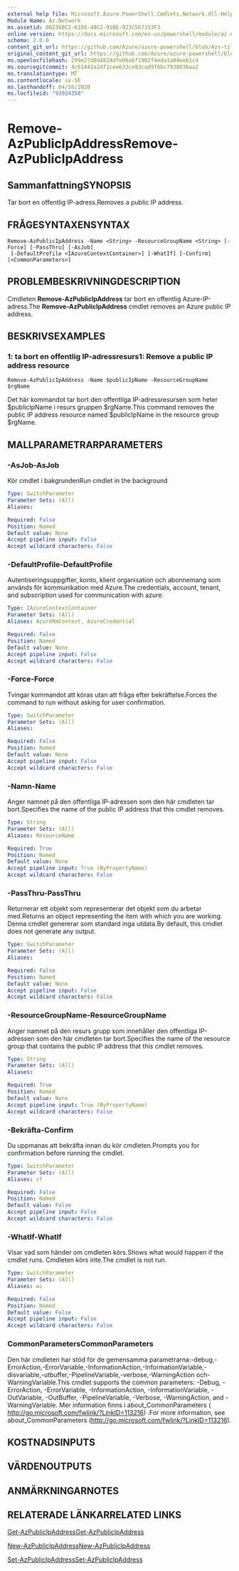 ```yaml
---
external help file: Microsoft.Azure.PowerShell.Cmdlets.Network.dll-Help.xml
Module Name: Az.Network
ms.assetid: 00236BC2-61D8-49C2-91BE-923C567153F3
online version: https://docs.microsoft.com/en-us/powershell/module/az.network/remove-azpublicipaddress
schema: 2.0.0
content_git_url: https://github.com/Azure/azure-powershell/blob/Azs-tzl/src/Network/Network/help/Remove-AzPublicIpAddress.md
original_content_git_url: https://github.com/Azure/azure-powershell/blob/Azs-tzl/src/Network/Network/help/Remove-AzPublicIpAddress.md
ms.openlocfilehash: 299e27d0d4824dfe06a6f1982f4eda1a04eeb1c4
ms.sourcegitcommit: 4c61442a2df1cee633ce93cad9f6bc793803baa2
ms.translationtype: MT
ms.contentlocale: sv-SE
ms.lasthandoff: 04/16/2020
ms.locfileid: "93924358"
---
```

# <span data-ttu-id="054ff-101">Remove-AzPublicIpAddress</span><span class="sxs-lookup"><span data-stu-id="054ff-101">Remove-AzPublicIpAddress</span></span>

## <span data-ttu-id="054ff-102">Sammanfattning</span><span class="sxs-lookup"><span data-stu-id="054ff-102">SYNOPSIS</span></span>
<span data-ttu-id="054ff-103">Tar bort en offentlig IP-adress.</span><span class="sxs-lookup"><span data-stu-id="054ff-103">Removes a public IP address.</span></span>

## <span data-ttu-id="054ff-104">FRÅGESYNTAXEN</span><span class="sxs-lookup"><span data-stu-id="054ff-104">SYNTAX</span></span>

```
Remove-AzPublicIpAddress -Name <String> -ResourceGroupName <String> [-Force] [-PassThru] [-AsJob]
 [-DefaultProfile <IAzureContextContainer>] [-WhatIf] [-Confirm] [<CommonParameters>]
```

## <span data-ttu-id="054ff-105">PROBLEMBESKRIVNING</span><span class="sxs-lookup"><span data-stu-id="054ff-105">DESCRIPTION</span></span>
<span data-ttu-id="054ff-106">Cmdleten **Remove-AzPublicIpAddress** tar bort en offentlig Azure-IP-adress.</span><span class="sxs-lookup"><span data-stu-id="054ff-106">The **Remove-AzPublicIpAddress** cmdlet removes an Azure public IP address.</span></span>

## <span data-ttu-id="054ff-107">BESKRIVS</span><span class="sxs-lookup"><span data-stu-id="054ff-107">EXAMPLES</span></span>

### <span data-ttu-id="054ff-108">1: ta bort en offentlig IP-adressresurs</span><span class="sxs-lookup"><span data-stu-id="054ff-108">1: Remove a public IP address resource</span></span>
```
Remove-AzPublicIpAddress -Name $publicIpName -ResourceGroupName $rgName
```

<span data-ttu-id="054ff-109">Det här kommandot tar bort den offentliga IP-adressresursen som heter $publicIpName i resurs gruppen $rgName.</span><span class="sxs-lookup"><span data-stu-id="054ff-109">This command removes the public IP address resource named $publicIpName in the resource group $rgName.</span></span>

## <span data-ttu-id="054ff-110">MALLPARAMETRAR</span><span class="sxs-lookup"><span data-stu-id="054ff-110">PARAMETERS</span></span>

### <span data-ttu-id="054ff-111">-AsJob</span><span class="sxs-lookup"><span data-stu-id="054ff-111">-AsJob</span></span>
<span data-ttu-id="054ff-112">Kör cmdlet i bakgrunden</span><span class="sxs-lookup"><span data-stu-id="054ff-112">Run cmdlet in the background</span></span>

```yaml
Type: SwitchParameter
Parameter Sets: (All)
Aliases: 

Required: False
Position: Named
Default value: None
Accept pipeline input: False
Accept wildcard characters: False
```

### <span data-ttu-id="054ff-113">-DefaultProfile</span><span class="sxs-lookup"><span data-stu-id="054ff-113">-DefaultProfile</span></span>
<span data-ttu-id="054ff-114">Autentiseringsuppgifter, konto, klient organisation och abonnemang som används för kommunikation med Azure.</span><span class="sxs-lookup"><span data-stu-id="054ff-114">The credentials, account, tenant, and subscription used for communication with azure.</span></span>

```yaml
Type: IAzureContextContainer
Parameter Sets: (All)
Aliases: AzureRmContext, AzureCredential

Required: False
Position: Named
Default value: None
Accept pipeline input: False
Accept wildcard characters: False
```

### <span data-ttu-id="054ff-115">-Force</span><span class="sxs-lookup"><span data-stu-id="054ff-115">-Force</span></span>
<span data-ttu-id="054ff-116">Tvingar kommandot att köras utan att fråga efter bekräftelse.</span><span class="sxs-lookup"><span data-stu-id="054ff-116">Forces the command to run without asking for user confirmation.</span></span>

```yaml
Type: SwitchParameter
Parameter Sets: (All)
Aliases: 

Required: False
Position: Named
Default value: None
Accept pipeline input: False
Accept wildcard characters: False
```

### <span data-ttu-id="054ff-117">-Namn</span><span class="sxs-lookup"><span data-stu-id="054ff-117">-Name</span></span>
<span data-ttu-id="054ff-118">Anger namnet på den offentliga IP-adressen som den här cmdleten tar bort.</span><span class="sxs-lookup"><span data-stu-id="054ff-118">Specifies the name of the public IP address that this cmdlet removes.</span></span>

```yaml
Type: String
Parameter Sets: (All)
Aliases: ResourceName

Required: True
Position: Named
Default value: None
Accept pipeline input: True (ByPropertyName)
Accept wildcard characters: False
```

### <span data-ttu-id="054ff-119">-PassThru</span><span class="sxs-lookup"><span data-stu-id="054ff-119">-PassThru</span></span>
<span data-ttu-id="054ff-120">Returnerar ett objekt som representerar det objekt som du arbetar med.</span><span class="sxs-lookup"><span data-stu-id="054ff-120">Returns an object representing the item with which you are working.</span></span>
<span data-ttu-id="054ff-121">Denna cmdlet genererar som standard inga utdata.</span><span class="sxs-lookup"><span data-stu-id="054ff-121">By default, this cmdlet does not generate any output.</span></span>

```yaml
Type: SwitchParameter
Parameter Sets: (All)
Aliases: 

Required: False
Position: Named
Default value: None
Accept pipeline input: False
Accept wildcard characters: False
```

### <span data-ttu-id="054ff-122">-ResourceGroupName</span><span class="sxs-lookup"><span data-stu-id="054ff-122">-ResourceGroupName</span></span>
<span data-ttu-id="054ff-123">Anger namnet på den resurs grupp som innehåller den offentliga IP-adressen som den här cmdleten tar bort.</span><span class="sxs-lookup"><span data-stu-id="054ff-123">Specifies the name of the resource group that contains the public IP address that this cmdlet removes.</span></span>

```yaml
Type: String
Parameter Sets: (All)
Aliases: 

Required: True
Position: Named
Default value: None
Accept pipeline input: True (ByPropertyName)
Accept wildcard characters: False
```

### <span data-ttu-id="054ff-124">-Bekräfta</span><span class="sxs-lookup"><span data-stu-id="054ff-124">-Confirm</span></span>
<span data-ttu-id="054ff-125">Du uppmanas att bekräfta innan du kör cmdleten.</span><span class="sxs-lookup"><span data-stu-id="054ff-125">Prompts you for confirmation before running the cmdlet.</span></span>

```yaml
Type: SwitchParameter
Parameter Sets: (All)
Aliases: cf

Required: False
Position: Named
Default value: False
Accept pipeline input: False
Accept wildcard characters: False
```

### <span data-ttu-id="054ff-126">-WhatIf</span><span class="sxs-lookup"><span data-stu-id="054ff-126">-WhatIf</span></span>
<span data-ttu-id="054ff-127">Visar vad som händer om cmdleten körs.</span><span class="sxs-lookup"><span data-stu-id="054ff-127">Shows what would happen if the cmdlet runs.</span></span>
<span data-ttu-id="054ff-128">Cmdleten körs inte.</span><span class="sxs-lookup"><span data-stu-id="054ff-128">The cmdlet is not run.</span></span>

```yaml
Type: SwitchParameter
Parameter Sets: (All)
Aliases: wi

Required: False
Position: Named
Default value: False
Accept pipeline input: False
Accept wildcard characters: False
```

### <span data-ttu-id="054ff-129">CommonParameters</span><span class="sxs-lookup"><span data-stu-id="054ff-129">CommonParameters</span></span>
<span data-ttu-id="054ff-130">Den här cmdleten har stöd för de gemensamma parametrarna:-debug,-ErrorAction,-ErrorVariable,-InformationAction,-InformationVariable,-disvariable,-utbuffer,-PipelineVariable,-verbose,-WarningAction och-WarningVariable.</span><span class="sxs-lookup"><span data-stu-id="054ff-130">This cmdlet supports the common parameters: -Debug, -ErrorAction, -ErrorVariable, -InformationAction, -InformationVariable, -OutVariable, -OutBuffer, -PipelineVariable, -Verbose, -WarningAction, and -WarningVariable.</span></span> <span data-ttu-id="054ff-131">Mer information finns i about_CommonParameters ( http://go.microsoft.com/fwlink/?LinkID=113216) .</span><span class="sxs-lookup"><span data-stu-id="054ff-131">For more information, see about_CommonParameters (http://go.microsoft.com/fwlink/?LinkID=113216).</span></span>

## <span data-ttu-id="054ff-132">KOSTNADS</span><span class="sxs-lookup"><span data-stu-id="054ff-132">INPUTS</span></span>

## <span data-ttu-id="054ff-133">VÄRDEN</span><span class="sxs-lookup"><span data-stu-id="054ff-133">OUTPUTS</span></span>

## <span data-ttu-id="054ff-134">ANMÄRKNINGAR</span><span class="sxs-lookup"><span data-stu-id="054ff-134">NOTES</span></span>

## <span data-ttu-id="054ff-135">RELATERADE LÄNKAR</span><span class="sxs-lookup"><span data-stu-id="054ff-135">RELATED LINKS</span></span>

[<span data-ttu-id="054ff-136">Get-AzPublicIpAddress</span><span class="sxs-lookup"><span data-stu-id="054ff-136">Get-AzPublicIpAddress</span></span>](./Get-AzPublicIpAddress.md)

[<span data-ttu-id="054ff-137">New-AzPublicIpAddress</span><span class="sxs-lookup"><span data-stu-id="054ff-137">New-AzPublicIpAddress</span></span>](./New-AzPublicIpAddress.md)

[<span data-ttu-id="054ff-138">Set-AzPublicIpAddress</span><span class="sxs-lookup"><span data-stu-id="054ff-138">Set-AzPublicIpAddress</span></span>](./Set-AzPublicIpAddress.md)


